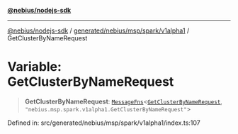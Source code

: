 [**@nebius/nodejs-sdk**](../../../../../../README.md)

---

[@nebius/nodejs-sdk](../../../../../../README.md) / [generated/nebius/msp/spark/v1alpha1](../README.md) / GetClusterByNameRequest

# Variable: GetClusterByNameRequest

> **GetClusterByNameRequest**: [`MessageFns`](../../../../../../runtime/protos/core/interfaces/MessageFns.md)\<[`GetClusterByNameRequest`](../interfaces/GetClusterByNameRequest.md), `"nebius.msp.spark.v1alpha1.GetClusterByNameRequest"`\>

Defined in: src/generated/nebius/msp/spark/v1alpha1/index.ts:107
